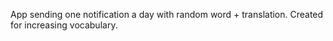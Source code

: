 App sending one notification a day with random word + translation.
Created for increasing vocabulary.
